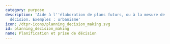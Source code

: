 ```yaml
---
category: purpose
description: 'Aide à l''élaboration de plans futurs, ou à la mesure de l''impact d''une
  décision. Exemples : urbanisme'
icon: /dtpr-icons/planning_decision_making.svg
id: planning_decision_making
name: Planification et prise de décision
---
```

